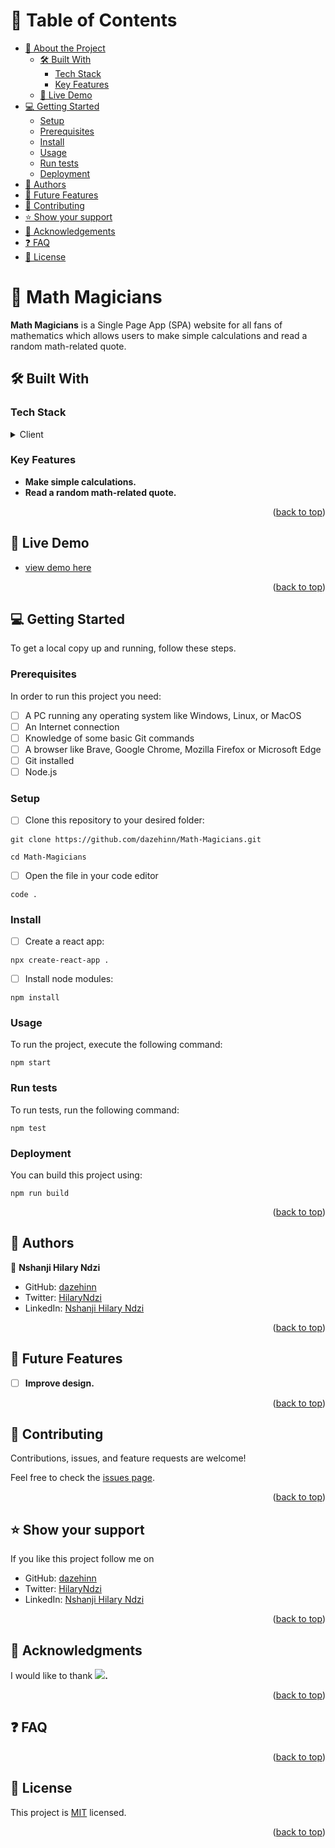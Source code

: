 <a name="readme-top"></a>

<!-- TABLE OF CONTENTS -->

# 📗 Table of Contents

- [📖 About the Project](#about-project)
  - [🛠 Built With](#built-with)
    - [Tech Stack](#tech-stack)
    - [Key Features](#key-features)
  - [🚀 Live Demo](#live-demo)
- [💻 Getting Started](#getting-started)
  - [Setup](#setup)
  - [Prerequisites](#prerequisites)
  - [Install](#install)
  - [Usage](#usage)
  - [Run tests](#run-tests)
  - [Deployment](#deployment)
- [👥 Authors](#authors)
- [🔭 Future Features](#future-features)
- [🤝 Contributing](#contributing)
- [⭐️ Show your support](#support)
- [🙏 Acknowledgements](#acknowledgements)
- [❓ FAQ](#faq)
- [📝 License](#license)

<!-- PROJECT DESCRIPTION -->

# 📖 Math Magicians <a name="about-project"></a>

**Math Magicians** is a Single Page App (SPA) website for all fans of mathematics which allows users to make simple calculations and read a random math-related quote.

## 🛠 Built With <a name="built-with"></a>

### Tech Stack <a name="tech-stack"></a>

<details>
  <summary>Client</summary>
  <ul>
<li><a href="https://www.w3.org/html/" target="_blank"><img align="center" src="https://uxwing.com/wp-content/themes/uxwing/download/brands-and-social-media/html-icon.svg" alt="html5" width="55" height="55"/></a></li>
<li><a href="https://www.w3schools.com/css/" target="_blank"><img align="center" src="https://uxwing.com/wp-content/themes/uxwing/download/brands-and-social-media/css-icon.svg" alt="css3" width="55" height="55"/></a></li>
<li><a href="https://reactjs.org/" target="_blank"><img align="center" src="https://uxwing.com/wp-content/themes/uxwing/download/brands-and-social-media/react-js-icon.svg" alt="react js" width="55" height="55"/></a></li>
  </ul>
</details>

<!--
<details>
  <summary>Server</summary>
  <ul>
    <li><a href="https://expressjs.com/">Express.js</a></li>
  </ul>
</details>

<details>
<summary>Database</summary>
  <ul>
    <li><a href="https://www.postgresql.org/">PostgreSQL</a></li>
  </ul>
</details>
-->

<!-- Features -->

### Key Features <a name="key-features"></a>

- **Make simple calculations.**
- **Read a random math-related quote.**

<p align="right">(<a href="#readme-top">back to top</a>)</p>

<!-- LIVE DEMO -->

## 🚀 Live Demo <a name="live-demo"></a>

- [view demo here](https://math-magicians-gg5c.onrender.com/)
<!--  
- [Video presentation](https://www.loom.com/share/)
-->

<p align="right">(<a href="#readme-top">back to top</a>)</p>

<!-- GETTING STARTED -->

## 💻 Getting Started <a name="getting-started"></a>

To get a local copy up and running, follow these steps.

### Prerequisites

In order to run this project you need:

- [ ] A PC running any operating system like Windows, Linux, or MacOS
- [ ] An Internet connection
- [ ] Knowledge of some basic Git commands
- [ ] A browser like Brave, Google Chrome, Mozilla Firefox or Microsoft Edge
- [ ] Git installed
- [ ] Node.js

### Setup

- [ ] Clone this repository to your desired folder:

```
git clone https://github.com/dazehinn/Math-Magicians.git
```

```
cd Math-Magicians
```

- [ ] Open the file in your code editor

```
code .
```

### Install

- [ ] Create a react app:

```
npx create-react-app .
```
- [ ] Install node modules:

```
npm install
```

### Usage

To run the project, execute the following command:

```
npm start
```

### Run tests

To run tests, run the following command:

```
npm test
```

### Deployment

You can build this project using:

```
npm run build
```

<p align="right">(<a href="#readme-top">back to top</a>)</p>

<!-- AUTHORS -->

## 👥 Authors <a name="authors"></a>

👥 **Nshanji Hilary Ndzi**

- GitHub: [dazehinn](https://github.com/dazehinn)
- Twitter: [HilaryNdzi](https://twitter.com/HilaryNdzi)
- LinkedIn: [Nshanji Hilary Ndzi](https://www.linkedin.com/in/nshanji-hilary-ndzi-b3b8a1256/)

<p align="right">(<a href="#readme-top">back to top</a>)</p>

<!-- FUTURE FEATURES -->

## 🔭 Future Features <a name="future-features"></a>

- [ ] **Improve design.**

<p align="right">(<a href="#readme-top">back to top</a>)</p>

<!-- CONTRIBUTING -->

## 🤝 Contributing <a name="contributing"></a>

Contributions, issues, and feature requests are welcome!

Feel free to check the [issues page](../../issues/).

<p align="right">(<a href="#readme-top">back to top</a>)</p>

<!-- SUPPORT -->

## ⭐️ Show your support <a name="support"></a>

If you like this project follow me on 
- GitHub: [dazehinn](https://github.com/dazehinn)
- Twitter: [HilaryNdzi](https://twitter.com/HilaryNdzi)
- LinkedIn: [Nshanji Hilary Ndzi](https://www.linkedin.com/in/nshanji-hilary-ndzi-b3b8a1256/)

<p align="right">(<a href="#readme-top">back to top</a>)</p>

<!-- ACKNOWLEDGEMENTS -->

## 🙏 Acknowledgments <a name="acknowledgements"></a>

I would like to thank **![](https://img.shields.io/badge/Microverse-blueviolet).**

<p align="right">(<a href="#readme-top">back to top</a>)</p>

<!-- FAQ (optional) -->

## ❓ FAQ <a name="faq"></a>

<!--
- **[Question_1]**

  - [Answer_1]

- **[Question_2]**

  - [Answer_2]
-->

<p align="right">(<a href="#readme-top">back to top</a>)</p>

<!-- LICENSE -->

## 📝 License <a name="license"></a>

This project is [MIT](./LICENSE) licensed.

<p align="right">(<a href="#readme-top">back to top</a>)</p>
